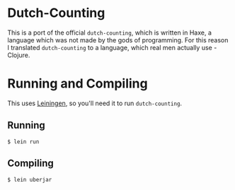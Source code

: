 # Dutch-Counting

This is a port of the official `dutch-counting`, which is written in Haxe, a language which was not made by the gods of programming.
For this reason I translated `dutch-counting` to a language, which real men actually use - Clojure.

# Running and Compiling

This uses [Leiningen](https://leiningen.org/), so you'll need it to run `dutch-counting`.

## Running

```shell
$ lein run
```

## Compiling

```shell
$ lein uberjar
```